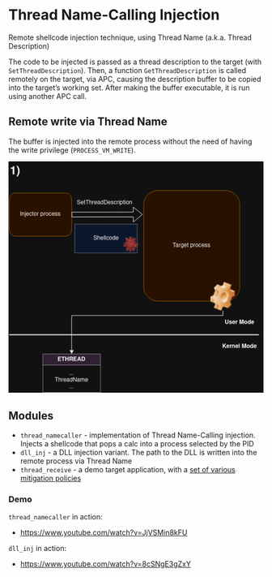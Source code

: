 # Thread Name-Calling Injection

Remote shellcode injection technique, using Thread Name (a.k.a. Thread Description)

The code to be injected is passed as a thread description to the target (with `SetThreadDescription`). Then, a function `GetThreadDescription` is called remotely on the target, via APC, causing the description buffer to be copied into the target’s working set. After making the buffer executable, it is run using another APC call.

## Remote write via Thread Name

The buffer is injected into the remote process without the need of having the write privilege (`PROCESS_VM_WRITE`).

![](img/animation.gif)

## Modules

+ `thread_namecaller` - implementation of Thread Name-Calling injection. Injects a shellcode that pops a calc into a process selected by the PID
+ `dll_inj` - a DLL injection variant. The path to the DLL is written into the remote process via Thread Name
+ `thread_receive` - a demo target application, with a [set of various mitigation policies](https://github.com/hasherezade/thread_namecalling/blob/master/thread_receive/main.cpp#L11)

### Demo

`thread_namecaller` in action:
+  https://www.youtube.com/watch?v=JjVSMin8kFU

`dll_inj` in action:
+  https://www.youtube.com/watch?v=8cSNgE3gZxY
